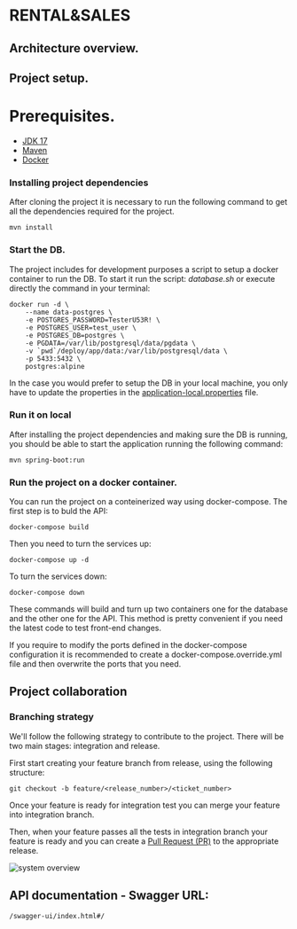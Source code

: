 # RENTAL&SALES

## Architecture overview.

## Project setup.

# Prerequisites.

* [JDK 17](https://www.oracle.com/java/technologies/downloads/)
* [Maven](https://maven.apache.org/download.cgi)
* [Docker](https://docs.docker.com/engine/install/)

### Installing project dependencies
After cloning the project it is necessary to run the following command to get all the dependencies required for the project.
```
mvn install
```

### Start the DB.
The project includes for development purposes a script to setup a docker container to run the DB. To start it run the script: _database.sh_ or execute directly the command in your terminal:
```
docker run -d \
    --name data-postgres \
    -e POSTGRES_PASSWORD=TesterU53R! \
    -e POSTGRES_USER=test_user \
    -e POSTGRES_DB=postgres \
    -e PGDATA=/var/lib/postgresql/data/pgdata \
    -v `pwd`/deploy/app/data:/var/lib/postgresql/data \
    -p 5433:5432 \
    postgres:alpine
```
In the case you would prefer to setup the DB in your local machine, you only have to update the properties in the [application-local.properties](./src/main/resources/application-local.properties) file.

### Run it on local
After installing the project dependencies and making sure the DB is running, you should be able to start the application running the following command:
```
mvn spring-boot:run 
```
### Run the project on a docker container.
You can run the project on a conteinerized way using docker-compose. The first step is to buld the API:
```
docker-compose build
```
Then you need to turn the services up:
```
docker-compose up -d
```

To turn the services down:
```
docker-compose down
```

These commands will build and turn up two containers one for the database and the other one for the API. This method is pretty convenient if you need the latest code to test front-end changes.

If you require to modify the ports defined  in the docker-compose configuration it is recommended to create a docker-compose.override.yml file and then overwrite the ports that you need.

## Project collaboration

### Branching strategy
We'll follow the following strategy to contribute to the project. There will be two main stages: integration and release.

First start creating your feature branch from release, using the following structure:
```
git checkout -b feature/<release_number>/<ticket_number>
```

Once your feature is ready for integration test you can merge your feature into integration branch.

Then, when your feature passes all the tests in integration branch your feature is ready and you can create a [Pull Request (PR)](https://docs.github.com/en/pull-requests/collaborating-with-pull-requests/proposing-changes-to-your-work-with-pull-requests/creating-a-pull-request) to the appropriate release.

![system overview](./docs/diagrams/branching.svg)

## API documentation - Swagger URL:

```
/swagger-ui/index.html#/
```